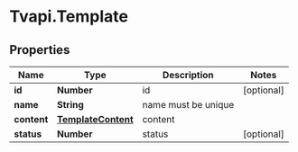 # Tvapi.Template

## Properties
Name | Type | Description | Notes
------------ | ------------- | ------------- | -------------
**id** | **Number** | id | [optional] 
**name** | **String** | name must be unique | 
**content** | [**TemplateContent**](TemplateContent.md) | content | 
**status** | **Number** | status | [optional] 


